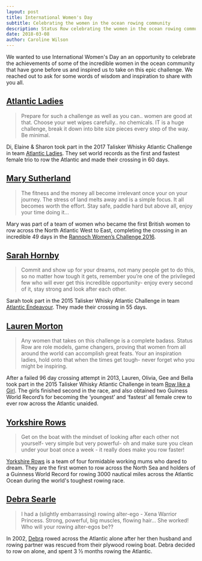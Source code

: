 ```yaml
---
layout: post
title: International Women's Day
subtitle: Celebrating the women in the ocean rowing community
description: Status Row celebrating the women in the ocean rowing community for International Women's Day.
date: 2018-03-08
author: Caroline Wilson
---
```

[rwc]: https://rannochwomenschallenge.com/
[ae]: https://www.facebook.com/AtlanticEndeavour15/
[rlag]: http://www.rowlikeagirl.uk/
[deb]: hhttps://www.debrasearle.com/
[yr]: http://www.yorkshirerows.com/
[al]: http://atlanticladies.co/team/
[lm]: https://www.laurenbethmorton.com/

We wanted to use International Women's Day an an opportunity to celebrate the achievements of some of the incredible women in the ocean community that have gone before us and inspired us to take on this epic challenge. We reached out to ask for some words of wisdom and inspiration to share with you all.


## [Atlantic Ladies][al]
<blockquote>Prepare for such a challenge as well as you can.. women are good at that. Choose your wet wipes carefully.. no chemicals. IT is a huge challenge, break it down into bite size pieces every step of the way. Be minimal.</blockquote>

Di, Elaine & Sharon took part in the 2017 Talisker Whisky Atlantic Challenge in team [Atlantic Ladies][al]. They set world records as the first and fastest female trio to row the Atlantic and made their crossing in 60 days.

## [Mary Sutherland][rwc]
<blockquote>The fitness and the money all become irrelevant once your on your journey. The stress of land melts away and is a simple focus. It all becomes worth the effort. Stay safe, paddle hard but above all, enjoy your time doing it...</blockquote>

Mary was part of a team of women who became the first British women to row across the North Atlantic West to East, completing the crossing in an incredible 49 days in the [Rannoch Women’s Challenge 2016][rwc].

## [Sarah Hornby][ae]
<blockquote>Commit and show up for your dreams, not many people get to do this, so no matter how tough it gets, remember you’re one of the privileged few who will ever get this incredible opportunity- enjoy every second of it, stay strong and look after each other.</blockquote>

Sarah took part in the 2015 Talisker Whisky Atlantic Challenge in team [Atlantic Endeavour][ae]. They made their crossing in 55 days.

## [Lauren Morton][lm]
<blockquote>Any women that takes on this challenge is a complete badass. Status Row are role models, game changers, proving that women from all around the world can accomplish great feats. Your an inspiration ladies, hold onto that when the times get tough- never forget who you might be inspiring.</blockquote>

 After a failed 96 day crossing attempt in 2013, Lauren, Olivia, Gee and Bella took part in the 2015 Talisker Whisky Atlantic Challenge in team [Row like a Girl][rlag]. The girls finished second in the race, and also obtained two Guiness World Record’s for becoming the ‘youngest’ and ‘fastest’ all female crew to ever row across the Atlantic unaided.

## [Yorkshire Rows][yr]
<blockquote>Get on the boat with the mindset of looking after each other not yourself- very simple but very powerful- oh and make sure you clean under your boat once a week - it really does make you row faster!</blockquote>

[Yorkshire Rows][yr] is a team of four formidable working mums who dared to dream. They are the first women to row across the North Sea and holders of a Guinness World Record for rowing 3000 nautical miles across the Atlantic Ocean during the world's toughest rowing race.


## [Debra Searle][deb]
<blockquote>I had a (slightly embarrassing) rowing alter-ego - Xena Warrior Princess.  Strong, powerful, big muscles, flowing hair... She worked!  Who will your rowing alter-egos be??</blockquote>

 In 2002, [Debra][deb] rowed across the Atlantic alone after her then husband and rowing partner was rescued from their plywood rowing boat.  Debra decided to row on alone, and spent 3 ½ months rowing the Atlantic.
